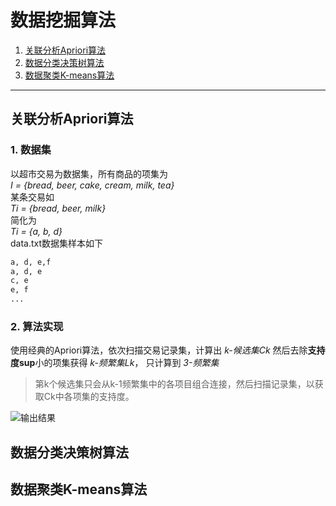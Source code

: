 # 数据挖掘算法
1. [关联分析Apriori算法](#关联分析Apriori算法)  
2. [数据分类决策树算法](#数据分类决策树算法)
3. [数据聚类K-means算法](#数据聚类K-means算法)
  

<hr>

## 关联分析Apriori算法
### 1. 数据集  
以超市交易为数据集，所有商品的项集为        
*I = {bread, beer, cake, cream, milk, tea}*  
某条交易如  
*Ti = {bread, beer, milk}*   
简化为  
*Ti = {a, b, d}*  
data.txt数据集样本如下
```bash
a, d, e,f
a, d, e
c, e
e, f
...
```

### 2. 算法实现
使用经典的Apriori算法，依次扫描交易记录集，计算出 *k-候选集Ck* 然后去除**支持度sup**小的项集获得 *k-频繁集Lk*， 只计算到 *3-频繁集* 
> 第k个候选集只会从k-1频繁集中的各项目组合连接，然后扫描记录集，以获取Ck中各项集的支持度。    

![输出结果](https://i.loli.net/2019/06/16/5d05ad0e8f2e762317.png)


## 数据分类决策树算法







## 数据聚类K-means算法